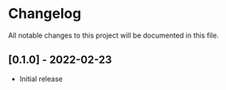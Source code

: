 # Changelog
All notable changes to this project will be documented in this file.

## [0.1.0] - 2022-02-23
- Initial release
